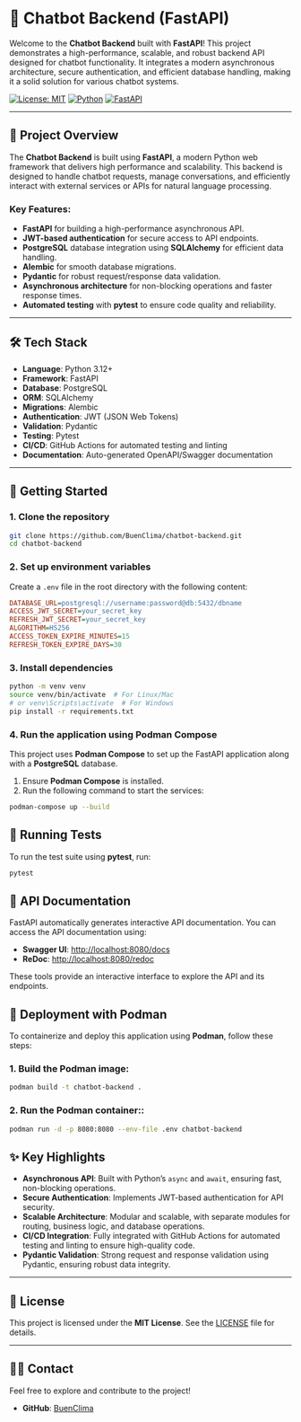 # 🤖 Chatbot Backend (FastAPI)

Welcome to the **Chatbot Backend** built with **FastAPI**! This project demonstrates a high-performance, scalable, and robust backend API designed for chatbot functionality. It integrates a modern asynchronous architecture, secure authentication, and efficient database handling, making it a solid solution for various chatbot systems.

[![License: MIT](https://img.shields.io/badge/License-MIT-blue.svg)](https://opensource.org/licenses/MIT)
[![Python](https://img.shields.io/badge/Python-3.12%2B-blue.svg)](https://www.python.org/)
[![FastAPI](https://img.shields.io/badge/FastAPI-0.115.2-green.svg)](https://fastapi.tiangolo.com/)

---

## 🚀 **Project Overview**

The **Chatbot Backend** is built using **FastAPI**, a modern Python web framework that delivers high performance and scalability. This backend is designed to handle chatbot requests, manage conversations, and efficiently interact with external services or APIs for natural language processing.

### **Key Features**:

- **FastAPI** for building a high-performance asynchronous API.
- **JWT-based authentication** for secure access to API endpoints.
- **PostgreSQL** database integration using **SQLAlchemy** for efficient data handling.
- **Alembic** for smooth database migrations.
- **Pydantic** for robust request/response data validation.
- **Asynchronous architecture** for non-blocking operations and faster response times.
- **Automated testing** with **pytest** to ensure code quality and reliability.

---

## 🛠 **Tech Stack**

- **Language**: Python 3.12+
- **Framework**: FastAPI
- **Database**: PostgreSQL
- **ORM**: SQLAlchemy
- **Migrations**: Alembic
- **Authentication**: JWT (JSON Web Tokens)
- **Validation**: Pydantic
- **Testing**: Pytest
- **CI/CD**: GitHub Actions for automated testing and linting
- **Documentation**: Auto-generated OpenAPI/Swagger documentation

---

## 🚀 **Getting Started**

### **1. Clone the repository**

```bash
git clone https://github.com/BuenClima/chatbot-backend.git
cd chatbot-backend
```

### **2. Set up environment variables**

Create a `.env` file in the root directory with the following content:

```ini
DATABASE_URL=postgresql://username:password@db:5432/dbname
ACCESS_JWT_SECRET=your_secret_key
REFRESH_JWT_SECRET=your_secret_key
ALGORITHM=HS256
ACCESS_TOKEN_EXPIRE_MINUTES=15
REFRESH_TOKEN_EXPIRE_DAYS=30
```

### **3. Install dependencies**

```bash
python -m venv venv
source venv/bin/activate  # For Linux/Mac
# or venv\Scripts\activate  # For Windows
pip install -r requirements.txt
```

### **4. Run the application using Podman Compose**

This project uses **Podman Compose** to set up the FastAPI application along with a **PostgreSQL** database.

1. Ensure **Podman Compose** is installed.
2. Run the following command to start the services:

```bash
podman-compose up --build
```

## 🧪 **Running Tests**

To run the test suite using **pytest**, run:

```bash
pytest
```

## 📄 **API Documentation**

FastAPI automatically generates interactive API documentation. You can access the API documentation using:

- **Swagger UI**: [http://localhost:8080/docs](http://localhost:8080/docs)
- **ReDoc**: [http://localhost:8080/redoc](http://localhost:8080/redoc)

These tools provide an interactive interface to explore the API and its endpoints.

## 🚀 **Deployment with Podman**

To containerize and deploy this application using **Podman**, follow these steps:

### **1. Build the Podman image**:

```bash
podman build -t chatbot-backend .
```

### **2. Run the Podman container:**:

```bash
podman run -d -p 8080:8080 --env-file .env chatbot-backend
```

## ✨ **Key Highlights**

- **Asynchronous API**: Built with Python’s `async` and `await`, ensuring fast, non-blocking operations.
- **Secure Authentication**: Implements JWT-based authentication for API security.
- **Scalable Architecture**: Modular and scalable, with separate modules for routing, business logic, and database operations.
- **CI/CD Integration**: Fully integrated with GitHub Actions for automated testing and linting to ensure high-quality code.
- **Pydantic Validation**: Strong request and response validation using Pydantic, ensuring robust data integrity.

---

## 📄 **License**

This project is licensed under the **MIT License**. See the [LICENSE](LICENSE) file for details.

---

## 🧑‍💻 **Contact**

Feel free to explore and contribute to the project!

- **GitHub**: [BuenClima](https://github.com/BuenClima)
